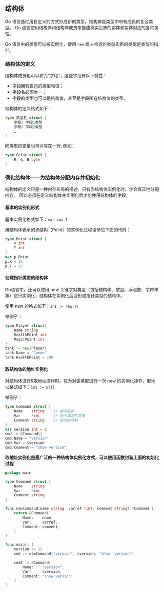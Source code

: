 ## 结构体

Go 语言通过用自定义的方式形成新的类型，结构体是类型中带有成员的复合类型。
Go 语言使用结构体和结构体成员来描述真实世界的实体和实体对应的各种属性。

Go 语言中的类型可以被实例化，使用 `new` 或 `&` 构造的类型实例的类型是类型的指针。



### 结构体的定义
结构体成员也可以称为“字段”，这些字段有以下特性：                       
- 字段拥有自己的类型和值；
- 字段名必须唯一；
- 字段的类型也可以是结构体，甚至是字段所在结构体的类型。


结构体的定义格式如下：
```go
type 类型名 struct {
    字段1 字段1类型
    字段2 字段2类型
    …
}
```

同类型的变量也可以写在一行, 例如：                      
```go
type Color struct {
    R, G, B byte
}
```

### 例化结构体——为结构体分配内存并初始化
结构体的定义只是一种内存布局的描述，只有当结构体实例化时，才会真正地分配内存，
因此必须在定义结构体并实例化后才能使用结构体的字段。


#### 基本的实例化形式
基本实例化格式如下：`var ins T`                           

用结构体表示的点结构（Point）的实例化过程请参见下面的代码：                        
```go
type Point struct {
    X int
    Y int
}
var p Point
p.X = 10
p.Y = 20
```

#### 创建指针类型的结构体
Go语言中，还可以使用 new 关键字对类型（包括结构体、整型、浮点数、字符串等）进行实例化，结构体在实例化后会形成指针类型的结构体。

使用 new 的格式如下：`ins := new(T)`

举例子：                    
```go
type Player struct{
    Name string
    HealthPoint int
    MagicPoint int
}
tank := new(Player)
tank.Name = "Canon"
tank.HealthPoint = 300
```

#### 取结构体的地址实例化
对结构体进行&取地址操作时，视为对该类型进行一次 new 的实例化操作，取地址格式如下：`ins := &T{}`

举例子：                
```go
type Command struct {
    Name    string    // 指令名称
    Var     *int      // 指令绑定的变量
    Comment string    // 指令的注释
}
var version int = 1
cmd := &Command{}
cmd.Name = "version"
cmd.Var = &version
cmd.Comment = "show version"
```

**取地址实例化是最广泛的一种结构体实例化方式，可以使用函数封装上面的初始化过程**
```go
package main

type Command struct {
	Name    string
	Var     *int
	Comment string
}

func newCommand(name string, varref *int, comment string) *Command {
	return &Command{
		Name:    name,
		Var:     varref,
		Comment: comment,
	}
}

func main() {
	version := 12
	cmd := newCommand("version", &version, "show  version")

	cmd2 := &Command{
		Name:    "version",
		Var:     &version,
		Comment: "show version",
	}
}
```
